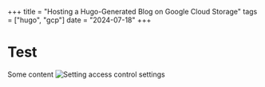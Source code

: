 +++
title =  "Hosting a Hugo-Generated Blog on Google Cloud Storage"
tags = ["hugo", "gcp"]
date = "2024-07-18"
+++

# Test
Some content
![Setting access control settings](/images/gcp-blog/access-control.png)